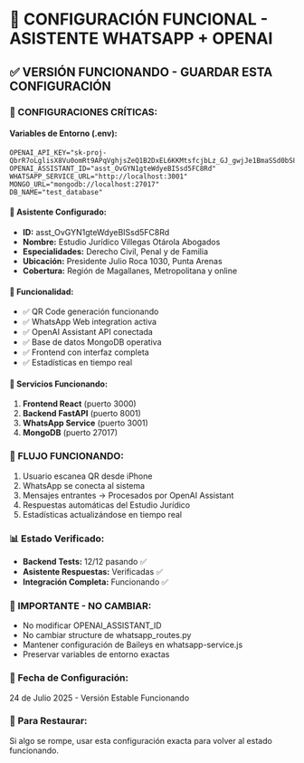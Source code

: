 # 🚀 CONFIGURACIÓN FUNCIONAL - ASISTENTE WHATSAPP + OPENAI

## ✅ VERSIÓN FUNCIONANDO - GUARDAR ESTA CONFIGURACIÓN

### 🔑 CONFIGURACIONES CRÍTICAS:

#### Variables de Entorno (.env):
```
OPENAI_API_KEY="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"
OPENAI_ASSISTANT_ID="asst_OvGYN1gteWdyeBISsd5FC8Rd"
WHATSAPP_SERVICE_URL="http://localhost:3001"
MONGO_URL="mongodb://localhost:27017"
DB_NAME="test_database"
```

#### 🤖 Asistente Configurado:
- **ID:** asst_OvGYN1gteWdyeBISsd5FC8Rd
- **Nombre:** Estudio Jurídico Villegas Otárola Abogados
- **Especialidades:** Derecho Civil, Penal y de Familia
- **Ubicación:** Presidente Julio Roca 1030, Punta Arenas
- **Cobertura:** Región de Magallanes, Metropolitana y online

#### 📱 Funcionalidad:
- ✅ QR Code generación funcionando
- ✅ WhatsApp Web integration activa
- ✅ OpenAI Assistant API conectada
- ✅ Base de datos MongoDB operativa
- ✅ Frontend con interfaz completa
- ✅ Estadísticas en tiempo real

#### 🔧 Servicios Funcionando:
1. **Frontend React** (puerto 3000)
2. **Backend FastAPI** (puerto 8001) 
3. **WhatsApp Service** (puerto 3001)
4. **MongoDB** (puerto 27017)

### 🎯 FLUJO FUNCIONANDO:
1. Usuario escanea QR desde iPhone
2. WhatsApp se conecta al sistema
3. Mensajes entrantes → Procesados por OpenAI Assistant
4. Respuestas automáticas del Estudio Jurídico
5. Estadísticas actualizándose en tiempo real

### 📊 Estado Verificado:
- **Backend Tests:** 12/12 pasando ✅
- **Asistente Respuestas:** Verificadas ✅
- **Integración Completa:** Funcionando ✅

### 🚨 IMPORTANTE - NO CAMBIAR:
- No modificar OPENAI_ASSISTANT_ID
- No cambiar structure de whatsapp_routes.py
- Mantener configuración de Baileys en whatsapp-service.js
- Preservar variables de entorno exactas

### 📅 Fecha de Configuración:
24 de Julio 2025 - Versión Estable Funcionando

### 🔄 Para Restaurar:
Si algo se rompe, usar esta configuración exacta para volver al estado funcionando.